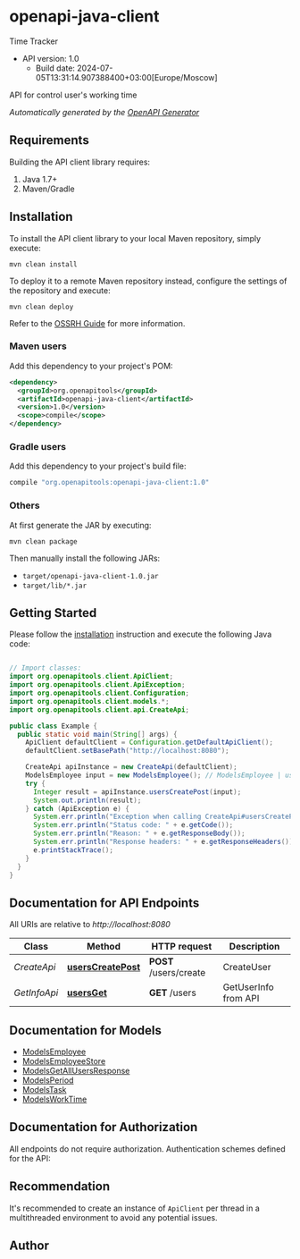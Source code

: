 # openapi-java-client

Time Tracker
- API version: 1.0
  - Build date: 2024-07-05T13:31:14.907388400+03:00[Europe/Moscow]

API for control user's working time


*Automatically generated by the [OpenAPI Generator](https://openapi-generator.tech)*


## Requirements

Building the API client library requires:
1. Java 1.7+
2. Maven/Gradle

## Installation

To install the API client library to your local Maven repository, simply execute:

```shell
mvn clean install
```

To deploy it to a remote Maven repository instead, configure the settings of the repository and execute:

```shell
mvn clean deploy
```

Refer to the [OSSRH Guide](http://central.sonatype.org/pages/ossrh-guide.html) for more information.

### Maven users

Add this dependency to your project's POM:

```xml
<dependency>
  <groupId>org.openapitools</groupId>
  <artifactId>openapi-java-client</artifactId>
  <version>1.0</version>
  <scope>compile</scope>
</dependency>
```

### Gradle users

Add this dependency to your project's build file:

```groovy
compile "org.openapitools:openapi-java-client:1.0"
```

### Others

At first generate the JAR by executing:

```shell
mvn clean package
```

Then manually install the following JARs:

* `target/openapi-java-client-1.0.jar`
* `target/lib/*.jar`

## Getting Started

Please follow the [installation](#installation) instruction and execute the following Java code:

```java

// Import classes:
import org.openapitools.client.ApiClient;
import org.openapitools.client.ApiException;
import org.openapitools.client.Configuration;
import org.openapitools.client.models.*;
import org.openapitools.client.api.CreateApi;

public class Example {
  public static void main(String[] args) {
    ApiClient defaultClient = Configuration.getDefaultApiClient();
    defaultClient.setBasePath("http://localhost:8080");

    CreateApi apiInstance = new CreateApi(defaultClient);
    ModelsEmployee input = new ModelsEmployee(); // ModelsEmployee | user info
    try {
      Integer result = apiInstance.usersCreatePost(input);
      System.out.println(result);
    } catch (ApiException e) {
      System.err.println("Exception when calling CreateApi#usersCreatePost");
      System.err.println("Status code: " + e.getCode());
      System.err.println("Reason: " + e.getResponseBody());
      System.err.println("Response headers: " + e.getResponseHeaders());
      e.printStackTrace();
    }
  }
}

```

## Documentation for API Endpoints

All URIs are relative to *http://localhost:8080*

Class | Method | HTTP request | Description
------------ | ------------- | ------------- | -------------
*CreateApi* | [**usersCreatePost**](docs/CreateApi.md#usersCreatePost) | **POST** /users/create | CreateUser
*GetInfoApi* | [**usersGet**](docs/GetInfoApi.md#usersGet) | **GET** /users | GetUserInfo from API


## Documentation for Models

 - [ModelsEmployee](docs/ModelsEmployee.md)
 - [ModelsEmployeeStore](docs/ModelsEmployeeStore.md)
 - [ModelsGetAllUsersResponse](docs/ModelsGetAllUsersResponse.md)
 - [ModelsPeriod](docs/ModelsPeriod.md)
 - [ModelsTask](docs/ModelsTask.md)
 - [ModelsWorkTime](docs/ModelsWorkTime.md)


## Documentation for Authorization

All endpoints do not require authorization.
Authentication schemes defined for the API:

## Recommendation

It's recommended to create an instance of `ApiClient` per thread in a multithreaded environment to avoid any potential issues.

## Author



